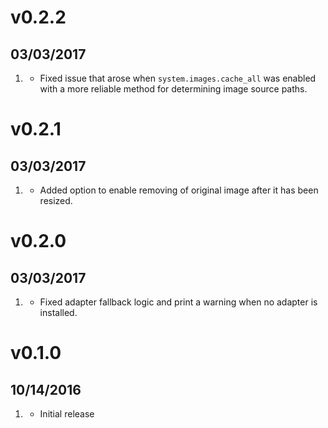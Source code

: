 # v0.2.2
##  03/03/2017

1. [](#bugfix)
    * Fixed issue that arose when `system.images.cache_all` was enabled with a more reliable method for determining image source paths.

# v0.2.1
##  03/03/2017

1. [](#new)
    * Added option to enable removing of original image after it has been resized.

# v0.2.0
##  03/03/2017

1. [](#bugfix)
    * Fixed adapter fallback logic and print a warning when no adapter is installed.

# v0.1.0
##  10/14/2016

1. [](#new)
    * Initial release
